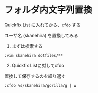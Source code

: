 # フォルダ内文字列置換

Quickfix List に入れてから、`cfdo` する


ユーザ名 (skanehira) を置換してみる

1. まずは検索する

```
:vim skanehira dotfiles/**
```

2. Quickfix Listに対してcfdo

置換して保存するのを繰り返す

```
:cfdo %s/skanehira/gorilla/g | w
```
